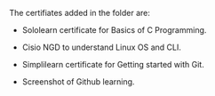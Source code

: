The certifiates added in the folder are:

 * Sololearn certificate for Basics of C Programming.

 * Cisio NGD to understand Linux OS and CLI.

 * Simplilearn certificate for Getting started with Git.

 * Screenshot of Github learning.
